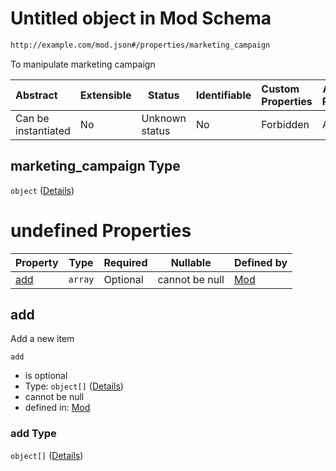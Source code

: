 # Untitled object in Mod Schema

```txt
http://example.com/mod.json#/properties/marketing_campaign
```

To manipulate marketing campaign


| Abstract            | Extensible | Status         | Identifiable | Custom Properties | Additional Properties | Access Restrictions | Defined In                                                                 |
| :------------------ | ---------- | -------------- | ------------ | :---------------- | --------------------- | ------------------- | -------------------------------------------------------------------------- |
| Can be instantiated | No         | Unknown status | No           | Forbidden         | Allowed               | none                | [generic.schema.json\*](../out/generic.schema.json "open original schema") |

## marketing_campaign Type

`object` ([Details](generic-properties-marketing_campaign.md))

# undefined Properties

| Property    | Type    | Required | Nullable       | Defined by                                                                                                                                      |
| :---------- | ------- | -------- | -------------- | :---------------------------------------------------------------------------------------------------------------------------------------------- |
| [add](#add) | `array` | Optional | cannot be null | [Mod](generic-properties-marketing_campaign-properties-add.md "http&#x3A;//example.com/mod.json#/properties/marketing_campaign/properties/add") |

## add

Add a new item


`add`

-   is optional
-   Type: `object[]` ([Details](generic-properties-marketing_campaign-properties-add-items.md))
-   cannot be null
-   defined in: [Mod](generic-properties-marketing_campaign-properties-add.md "http&#x3A;//example.com/mod.json#/properties/marketing_campaign/properties/add")

### add Type

`object[]` ([Details](generic-properties-marketing_campaign-properties-add-items.md))
